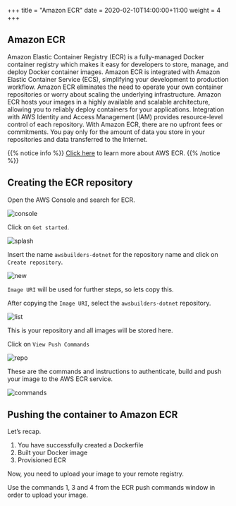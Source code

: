 +++
title = "Amazon ECR"
date = 2020-02-10T14:00:00+11:00
weight = 4
+++

## Amazon ECR

Amazon Elastic Container Registry (ECR) is a fully-managed Docker container registry which makes it easy for developers to store, manage, and deploy Docker container images. Amazon ECR is integrated with Amazon Elastic Container Service (ECS), simplifying your development to production workflow. Amazon ECR eliminates the need to operate your own container repositories or worry about scaling the underlying infrastructure. Amazon ECR hosts your images in a highly available and scalable architecture, allowing you to reliably deploy containers for your applications. Integration with AWS Identity and Access Management (IAM) provides resource-level control of each repository. With Amazon ECR, there are no upfront fees or commitments. You pay only for the amount of data you store in your repositories and data transferred to the Internet.

{{% notice info %}}
[Click here](https://aws.amazon.com/ecr/) to learn more about AWS ECR.
{{% /notice %}}

## Creating the ECR repository

Open the AWS Console and search for ECR.

![console](/images/containerising/containerising_1_console_ecr.png)

Click on `Get started`.

![splash](/images/containerising/containerising_2_ecr_splash.png)

Insert the name `awsbuilders-dotnet` for the repository name and click on `Create repository`.

![new](/images/containerising/containerising_3_ecr_new.png)

`Image URI` will be used for further steps, so lets copy this.

After copying the `Image URI`, select the `awsbuilders-dotnet` repository.

![list](/images/containerising/containerising_4_ecr_repo_list.png)

This is your repository and all images will be stored here.

Click on `View Push Commands`

![repo](/images/containerising/containerising_5_ecr_repo.png)

These are the commands and instructions to authenticate, build and push your image to the AWS ECR service.

![commands](/images/containerising/containerising_6_ecr_commands.png)


## Pushing the container to Amazon ECR

Let’s recap.

1. You have successfully created a Dockerfile
2. Built your Docker image
3. Provisioned ECR

Now, you need to upload your image to your remote registry.

Use the commands 1, 3 and 4 from the ECR push commands window in order to upload your image.